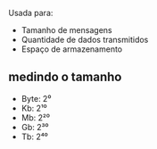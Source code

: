 Usada para:
- Tamanho de mensagens
- Quantidade de dados transmitidos
- Espaço de armazenamento

## medindo o tamanho
- Byte: 2⁰
- Kb: 2¹⁰
- Mb: 2²⁰
- Gb: 2³⁰
- Tb: 2⁴⁰